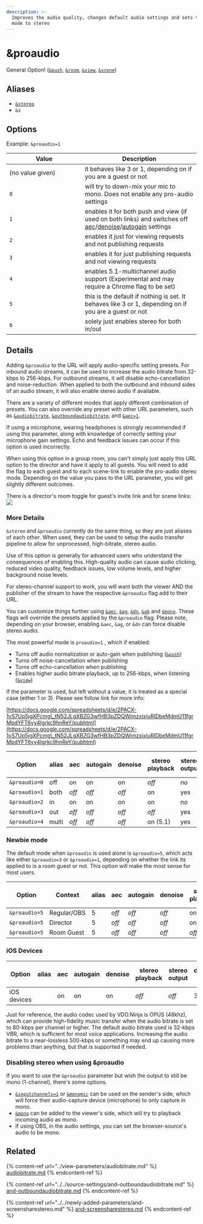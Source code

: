 ```yaml
---
description: >-
  Improves the audio quality, changes default audio settings and sets the audio
  mode to stereo
---
```


# \&proaudio

General Option! ([`&push`](../../source-settings/push.md), [`&room`](../../general-settings/room.md), [`&view`](../view-parameters/view.md), [`&scene`](../view-parameters/scene.md))

## Aliases

* [`&stereo`](../../general-settings/stereo.md)
* `&s`

## Options

Example: `&proaudio=1`

<table><thead><tr><th width="184">Value</th><th>Description</th></tr></thead><tbody><tr><td>(no value given)</td><td>it behaves like 3 or 1, depending on if you are a guest or not</td></tr><tr><td><code>0</code></td><td>will try to down-mix your mic to mono. Does not enable any pro-audio settings</td></tr><tr><td><code>1</code></td><td>enables it for both push and view (if used on both links) and switches off <a href="../../source-settings/aec.md">aec</a>/<a href="../../source-settings/and-denoise.md">denoise</a>/<a href="../../source-settings/autogain.md">autogain</a> settings</td></tr><tr><td><code>2</code></td><td>enables it just for viewing requests and not publishing requests</td></tr><tr><td><code>3</code></td><td>enables it for just publishing requests and not viewing requests</td></tr><tr><td><code>4</code></td><td>enables 5.1-multichannel audio support (Experimental and may require a Chrome flag to be set)</td></tr><tr><td><code>5</code></td><td>this is the default if nothing is set. It behaves like 3 or 1, depending on if you are a guest or not</td></tr><tr><td><code>6</code></td><td>solely just enables stereo for both in/out</td></tr></tbody></table>

## Details

Adding `&proaudio` to the URL will apply audio-specific setting presets. For inbound audio streams, it can be used to increase the audio bitrate from 32-kbps to 256-kbps. For outbound streams, it will disable echo-cancellation and noise-reduction. When applied to both the outbound and inbound sides of an audio stream, it will also enable stereo audio if available.

There are a variety of different modes that apply different combination of presets. You can also override any preset with other URL parameters, such as [`&audiobitrate`](../view-parameters/audiobitrate.md), [`&outboundaudiobitrate`](../../source-settings/and-outboundaudiobitrate.md), and [`&aec=1`](../../source-settings/aec.md).

If using a microphone, wearing headphones is strongly recommended if using this parameter, along with knowledge of correctly setting your microphone gain settings. Echo and feedback issues can occur if this option is used incorrectly.

When using this option in a group room, you can't simply just apply this URL option to the director and have it apply to all guests. You will need to add the flag to each guest and to each scene-link to enable the pro-audio stereo mode. Depending on the value you pass to the URL parameter, you will get slightly different outcomes.

There is a director's room toggle for guest's invite link and for scene links:\
![](<../../.gitbook/assets/image (95) (1).png>)

### More Details

`&stereo` and `&proaudio` currently do the same thing, so they are just aliases of each other. When used, they can be used to setup the audio transfer pipeline to allow for unprocessed, high-bitrate, stereo audio.

Use of this option is generally for advanced users who understand the consequences of enabling this. High-quality audio can cause audio clicking, reduced video quality, feedback issues, low volume levels, and higher background noise levels.

For stereo-channel support to work, you will want both the viewer AND the publisher of the stream to have the respective `&proaudio` flag add to their URL.

You can customize things further using [`&aec`](../../source-settings/aec.md), [`&ag`](../../source-settings/autogain.md), [`&dn`](../../source-settings/and-denoise.md), [`&ab`](../view-parameters/audiobitrate.md) and [`&mono`](../view-parameters/mono.md). These flags will override the presets applied by the `&proaudio` flag.  Please note, depending on your browser, enabling `&aec`, `&ag`, or `&dn` can force disable stereo audio.

The most powerful mode is `proaudio=1` , which if enabled:

* Turns off audio normalization or auto-gain when publishing ([`&push`](../../source-settings/push.md))
* Turns off noise-cancellation when publishing
* Turns off echo-cancellation when publishing
* Enables higher audio bitrate playback, up to 256-kbps, when listening ([`&view`](../view-parameters/view.md))

If the parameter is used, but left without a value, it is treated as a special case (either 1 or 3). Please see follow link for more info:

[https://docs.google.com/spreadsheets/d/e/2PACX-1vS7Up5jgXPcmg\_tN52JLgXBZG3wfHB3pZDQWimzxixiuRIDbeMdmU11fgrMpdYFT6yy4Igrkc9hnReY/pubhtml](https://docs.google.com/spreadsheets/d/e/2PACX-1vS7Up5jgXPcmg\_tN52JLgXBZG3wfHB3pZDQWimzxixiuRIDbeMdmU11fgrMpdYFT6yy4Igrkc9hnReY/pubhtml)

<table><thead><tr><th align="center">Option</th><th>alias</th><th>aec</th><th>autogain</th><th>denoise</th><th>stereo playback</th><th width="40">stereo output</th><th>default ab in</th><th>max ab out</th><th>limited ab in</th><th>cbr</th></tr></thead><tbody><tr><td align="center"><code>&#x26;proaudio=0</code></td><td>off</td><td>on</td><td>on</td><td>on</td><td><em>off</em></td><td><em>no</em></td><td>32</td><td>510</td><td>510</td><td><em>no</em></td></tr><tr><td align="center"><code>&#x26;proaudio=1</code></td><td>both</td><td><em>off</em></td><td><em>off</em></td><td><em>off</em></td><td>on</td><td>yes</td><td>256</td><td>510</td><td>510</td><td>yes</td></tr><tr><td align="center"><code>&#x26;proaudio=2</code></td><td>in</td><td>on</td><td>on</td><td>on</td><td>on</td><td><em>no</em></td><td>256</td><td>510</td><td>510</td><td>yes</td></tr><tr><td align="center"><code>&#x26;proaudio=3</code></td><td>out</td><td><em>off</em></td><td><em>off</em></td><td><em>off</em></td><td><em>off</em></td><td>yes</td><td>32</td><td>510</td><td>510</td><td><em>no</em></td></tr><tr><td align="center"><code>&#x26;proaudio=4</code></td><td>multi</td><td><em>off</em></td><td><em>off</em></td><td><em>off</em></td><td>on (5.1)</td><td>yes</td><td>256</td><td>510</td><td>510</td><td>yes</td></tr></tbody></table>

### Newbie mode

The default mode when `&proaudio` is used alone is `&proaudio=5`, which acts like either `&proaudio=3` or `&proaudio=1`, depending on whether the link its applied to is a room guest or not. This option will make the most sense for most users.

| Option        | Context     | alias | aec   | autogain | denoise | stereo playback | stereo output | default ab in | max ab out | limited ab in | cbr  |
| ------------- | ----------- | ----- | ----- | -------- | ------- | --------------- | ------------- | ------------- | ---------- | ------------- | ---- |
| `&proaudio=5` | Regular/OBS | 5     | _off_ | _off_    | _off_   | on              | yes           | 256           | 510        | 510           | yes  |
| `&proaudio=5` | Director    | 5     | _off_ | _off_    | _off_   | on              | yes           | 32            | 510        | 510           | _no_ |
| `&proaudio=5` | Room Guest  | 5     | _off_ | _off_    | _off_   | _off_           | yes           | 32            | 510        | 510           | _no_ |

### iOS Devices

| Option      | alias | aec | autogain | denoise | stereo playback | stereo output | default ab in | max ab out | limited ab in | cbr  |
| ----------- | ----- | --- | -------- | ------- | --------------- | ------------- | ------------- | ---------- | ------------- | ---- |
| iOS devices |       | on  | on       | on      | _off_           | _off_         | 32            | 32         | 32            | _no_ |

Just for reference, the audio codec used by VDO.Ninja is OPUS (48khz), which can provide high-fidelity music transfer when the audio bitrate is set to 80-kbps per channel or higher. The default audio bitrate used is 32-kbps VBR, which is sufficient for most voice applications. Increasing the audio bitrate to a near-lossless 500-kbps or something may end up causing more problems than anything, but that is supported if needed.

### Disabling stereo when using \&proaudio

If you want to use the `&proaudio` parameter but wish the output to still be mono (1-channel), there's some options.

* [`&inputchannels=1`](and-inputchannels.md) or [`&monomic`](and-monomic.md) can be used on the sender's side, which will force their audio-capture device (microphone) to only capture in mono.
* [`&mono`](../view-parameters/mono.md) can be added to the viewer's side, which will try to playback incoming audio as mono.
* If using OBS, in the audio settings, you can set the browser-source's audio to be mono.

## Related

{% content-ref url="../view-parameters/audiobitrate.md" %}
[audiobitrate.md](../view-parameters/audiobitrate.md)
{% endcontent-ref %}

{% content-ref url="../../source-settings/and-outboundaudiobitrate.md" %}
[and-outboundaudiobitrate.md](../../source-settings/and-outboundaudiobitrate.md)
{% endcontent-ref %}

{% content-ref url="../../newly-added-parameters/and-screensharestereo.md" %}
[and-screensharestereo.md](../../newly-added-parameters/and-screensharestereo.md)
{% endcontent-ref %}
